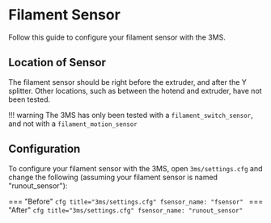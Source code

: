 # Filament Sensor

Follow this guide to configure your filament sensor with the 3MS. 

## Location of Sensor

The filament sensor should be right before the extruder, and after the Y splitter. Other locations, such as between the hotend and extruder, have not been tested.

!!! warning
    The 3MS has only been tested with a `filament_switch_sensor`, and not with a `filament_motion_sensor`

## Configuration

To configure your filament sensor with the 3MS, open `3ms/settings.cfg` and change the following (assuming your filament sensor is named "runout_sensor"):

=== "Before"
    ```cfg title="3ms/settings.cfg"
    fsensor_name: "fsensor"
    ```
=== "After"
    ```cfg title="3ms/settings.cfg"
    fsensor_name: "runout_sensor"
    ```